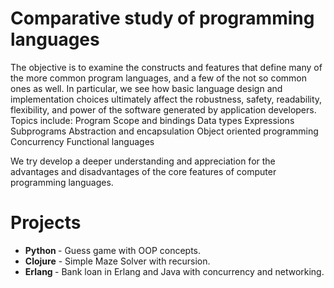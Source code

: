 # Comparative study of programming languages

The objective is to examine the constructs and features that define many of the more common program languages, and a few of the not so common ones as well.  In particular, we see how basic language design and implementation choices ultimately affect the robustness, safety, readability, flexibility, and power of the software generated by application developers. Topics include:
  Program Scope and bindings
  Data types
  Expressions
  Subprograms
  Abstraction and encapsulation
  Object oriented programming
  Concurrency
  Functional languages

We try develop a deeper understanding and appreciation for the advantages and disadvantages of the core features of computer programming languages.

# Projects

- <b> Python </b>  - Guess game with OOP concepts.
- <b> Clojure</b>  - Simple Maze Solver with recursion.
- <b> Erlang </b>  - Bank loan in Erlang and Java with concurrency and networking.
